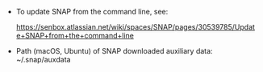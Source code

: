 
*  To update SNAP from the command line, see:

   https://senbox.atlassian.net/wiki/spaces/SNAP/pages/30539785/Update+SNAP+from+the+command+line

*  Path (macOS, Ubuntu) of SNAP downloaded auxiliary data: ~/.snap/auxdata

